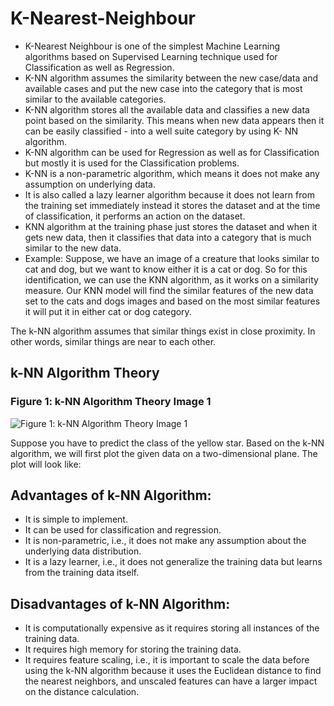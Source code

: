 # K-Nearest-Neighbour
- K-Nearest Neighbour is one of the simplest Machine Learning algorithms based on Supervised Learning technique used for Classification as well as Regression.
- K-NN algorithm assumes the similarity between the new case/data and available cases and put the new case into the category that is most similar to the available categories.
- K-NN algorithm stores all the available data and classifies a new data point based on the similarity. This means when new data appears then it can be easily classified - into a well suite category by using K- NN algorithm.
- K-NN algorithm can be used for Regression as well as for Classification but mostly it is used for the Classification problems.
- K-NN is a non-parametric algorithm, which means it does not make any assumption on underlying data.
- It is also called a lazy learner algorithm because it does not learn from the training set immediately instead it stores the dataset and at the time of classification, it performs an action on the dataset.
- KNN algorithm at the training phase just stores the dataset and when it gets new data, then it classifies that data into a category that is much similar to the new data.
- Example: Suppose, we have an image of a creature that looks similar to cat and dog, but we want to know either it is a cat or dog. So for this identification, we can use the KNN algorithm, as it works on a similarity measure. Our KNN model will find the similar features of the new data set to the cats and dogs images and based on the most similar features it will put it in either cat or dog category.

The k-NN algorithm assumes that similar things exist in close proximity. In other words, similar things are near to each other. 

## k-NN Algorithm Theory

### Figure 1: k-NN Algorithm Theory Image 1

![Figure 1: k-NN Algorithm Theory Image 1](https://static.javatpoint.com/tutorial/machine-learning/images/k-nearest-neighbor-algorithm-for-machine-learning.png)

Suppose you have to predict the class of the yellow star. Based on the k-NN algorithm, we will first plot the given data on a two-dimensional plane. The plot will look like:



## Advantages of k-NN Algorithm:

- It is simple to implement.
- It can be used for classification and regression.
- It is non-parametric, i.e., it does not make any assumption about the underlying data distribution.
- It is a lazy learner, i.e., it does not generalize the training data but learns from the training data itself.

## Disadvantages of k-NN Algorithm:

- It is computationally expensive as it requires storing all instances of the training data.
- It requires high memory for storing the training data.
- It requires feature scaling, i.e., it is important to scale the data before using the k-NN algorithm because it uses the Euclidean distance to find the nearest neighbors, and unscaled features can have a larger impact on the distance calculation.

